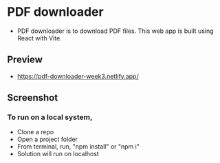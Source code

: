 # PDF downloader
- PDF downloader is to download PDF files. This web app is built using React with Vite.

## Preview
- https://pdf-downloader-week3.netlify.app/

## Screenshot

### To run on a local system,
- Clone a repo
- Open a project folder
- From terminal, run, "npm install" or "npm i"
- Solution will run on localhost
